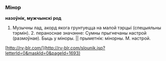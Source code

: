 ### Мінор
**назоўнік, мужчынскі род**

1. Музычны лад, акорд якога грунтуецца на малой тэрцыі (спецыяльны тэрмін). 2. пераноснае значэнне: Сумны прыгнечаны настрой (размоўнае). Быць у міноры. || прыметнік: мінорны. М. настрой.

<a rel="author">[http://rv-blr.com/](http://rv-blr.com/slounik.jsp?letterId=0&maskId=0&pageId=1693)</a>
